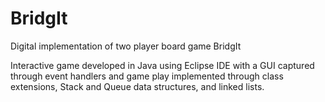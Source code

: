 # BridgIt
Digital implementation of two player board game BridgIt

Interactive game developed in Java using Eclipse IDE with a GUI captured through event handlers and game play implemented through class extensions, Stack and Queue data structures, and linked lists.
